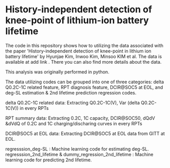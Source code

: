 # History-independent detection of knee-point of lithium-ion battery lifetime

The code in this repository shows how to utilizing the data associated with the paper 'History-independent detection of knee-point in lithium ion battery lifetime' by Hyunjae Kim, Inwoo Kim, Minsoo KIM et al. The data is available at add link . There you can also find more details about the data.

This analysis was originally performed in python.

The data utilizing codes can be grouped into one of three categories: delta Q0.2C-1C related feature, RPT diagnosis feature, DCIR@SOC5 at EOL, and deg-SL estimation & 2nd lifetime prediction regression codes.

delta Q0.2C-1C related data: Extracting  Q0.2C-1C(V), Var (delta Q0.2C-1C(V)) in every RPTs

RPT summary data: Extracting 0.2C, 1C capacity, DCIR@SOC50, dQdV &dVdQ of 0.2C and 1C charging/discharing curves in every RPTs

DCIR@SOC5 at EOL data: Extracting DCIR@SOC5 at EOL data from GITT at EOL.

regresssion_deg-SL  : Machine learning code for estimating deg-SL.
regresssion_2nd_lifetime & dummy_regression_2nd_lifetime :  Machine learning code for predicting 2nd lifetime.
